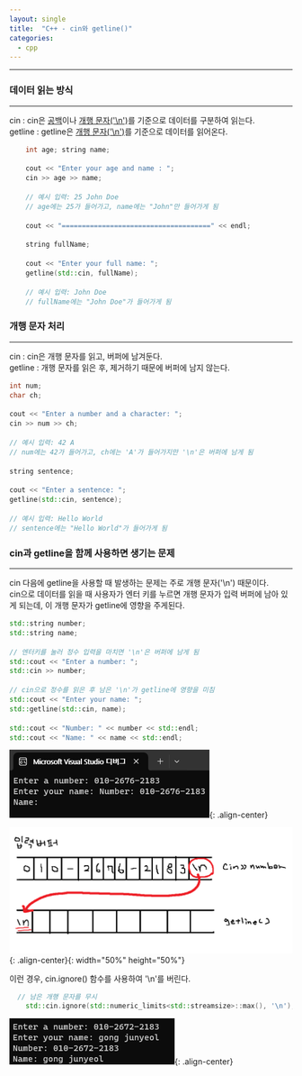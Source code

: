```yaml
---
layout: single
title:  "C++ - cin와 getline()"
categories:
  - cpp
---
```


---

### 데이터 읽는 방식
---

cin : cin은 <u>공백</u>이나 <u>개행 문자('\n')</u>를 기준으로 데이터를 구분하여 읽는다.  
getline : getline은 <u>개행 문자('\n')</u>를 기준으로 데이터를 읽어온다.

```c++
	int age; string name;

	cout << "Enter your age and name : ";
	cin >> age >> name;

	// 예시 입력: 25 John Doe
	// age에는 25가 들어가고, name에는 "John"만 들어가게 됨

	cout << "=====================================" << endl;

	string fullName;

	cout << "Enter your full name: ";
	getline(std::cin, fullName);

	// 예시 입력: John Doe
	// fullName에는 "John Doe"가 들어가게 됨
```

### 개행 문자 처리
---

cin : cin은 개행 문자를 읽고, 버퍼에 남겨둔다.  
getline : 개행 문자를 읽은 후, 제거하기 때문에 버퍼에 남지 않는다.

```c++
int num;
char ch;

cout << "Enter a number and a character: ";
cin >> num >> ch;

// 예시 입력: 42 A
// num에는 42가 들어가고, ch에는 'A'가 들어가지만 '\n'은 버퍼에 남게 됨

string sentence;

cout << "Enter a sentence: ";
getline(std::cin, sentence);

// 예시 입력: Hello World
// sentence에는 "Hello World"가 들어가게 됨
```

### cin과 getline을 함께 사용하면 생기는 문제
---

cin 다음에 getline을 사용할 때 발생하는 문제는 주로 개행 문자('\n') 때문이다.  
cin으로 데이터를 읽을 때 사용자가 엔터 키를 누르면 개행 문자가 입력 버퍼에 남아 있게 되는데, 이 개행 문자가 getline에 영향을 주게된다.

```c++
std::string number;
std::string name;

// 엔터키를 눌러 정수 입력을 마치면 '\n'은 버퍼에 남게 됨
std::cout << "Enter a number: ";
std::cin >> number;

// cin으로 정수를 읽은 후 남은 '\n'가 getline에 영향을 미침
std::cout << "Enter your name: ";
std::getline(std::cin, name);

std::cout << "Number: " << number << std::endl;
std::cout << "Name: " << name << std::endl;
```

![](/assets/images/cpp_cin_ignore1.png){: .align-center}

![](/assets/images/cpp_cinNgetline.png){: .align-center}{: width="50%" height="50%"}

 이런 경우, cin.ignore() 함수를 사용하여 '\n'를 버린다.

```c++
  // 남은 개행 문자를 무시
    std::cin.ignore(std::numeric_limits<std::streamsize>::max(), '\n');
```

![](/assets/images/cpp_cin_ignore2.png){: .align-center}



<!--
### C++의 입출력 라이브러리
---

![](https://modoocode.com/img/2361DC4954A0CB38040ED8.webp){: .align-center}{: width="50%" height="50%"}

C++의 모든 입출력 클래스는 `ios_base` 를 기반 클래스로 한다.  
이를 상속받는 `ios` 클래스는 <u>스트림 버퍼를 초기화 하고 현재 입출력 작업의 상태를 처리</u>한다.  
이를 상속받는 `istream`은 <u>입력을 수행하는 입력 스트림</u>, `ostream`은 <u>입력된 내용을 출력하는 출력 스트림</u>이다.

`std::cin` 은 `istream` 클래스의 객체이며, `iostream` 클래스에 존재한다.  
`std::cout` 은 `ostream` 클래스의 객체이며, `iostream` 클래스에 존재한다.

![](/assets/images/cpp_cinNcout.png){: .align-center}
*iostream 클래스에 존재하는 istream의 객체 cin, ostream의 객체 cout*
-->

<!--
`operator >>` 가 `istream`에 내장 함수로 오버로딩되어 있다.

```c++
istream& operator>>(bool& val);

istream& operator>>(short& val);

istream& operator>>(unsigned short& val);

istream& operator>>(int& val);

istream& operator>>(unsigned int& val);

istream& operator>>(long& val);

istream& operator>>(unsigned long& val);

istream& operator>>(long long& val);

istream& operator>>(unsigned long long& val);

istream& operator>>(float& val);

istream& operator>>(double& val);

istream& operator>>(long double& val);

istream& operator>>(void*& val);
```

이 처럼 operator >> 는 내장 함수로 다양한 자료형에 대해 오버로딩 되어있어, 타입 상관없이 입력을 받을 수 있는 것이다.

그러면 여기 있는 자료형 말고는 `>>` 를 사용할 수 없을까? 물론 할 수 있다.

```c++
std::string s;
std::cin >> s;
```

`std::string` 은 cin으로 입력받을 수 있는데, 이유는 멤버 함수를 istream에 내장 함수로 두는 것 말고도, <u>외부 함수로 연산자 오버로딩을 할 수 있기 때문이다.</u>

```c++
// istream 클래스가 아닌 외부에서 오버로딩한다.
istream& operator >> (istream& in, std::string& s)
{
  // string 입력 코드
}
```
-->

<!--

'operator >>'의 또다른 특징으로 모든 공백문자를 무시해버린다는 특징이 있다.

```c++
// 주의할 점
#include <iostream>
using namespace std;
int main() {
  int t;
  while (true) {
    std::cin >> t;
    std::cout << "입력 :: " << t << std::endl;
    if (t == 0) break;
  }
}
```

![image](https://modoocode.com/img/26385A3654A0F64C0EEDDB.webp){: .align-center}

위와 같이 코드를 짜게 되면, 'c' 입력시 무한루프에 빠지게 된다. 왜 그러한 현상이 생기는지 공백문자를 무시한다는 특징과 함께 살펴보자.  

ios 클래스에서 스트림의 상태를 관리한다고 하였는데, 이때 스트림의 상태를 관리하는 플래그 4개가 정의되어있다.

* goodbit : 스트림에 입출력 작업이 가능할 때
* badbit : 스트림에 복구 불가능한 오류 발생시
* failbit : 스트림에 복구 가능한 오류 발생시
* eofbit : 입력 작업시에 EOF 도달시

위와 같은 상황일때 어떤 비트가 켜질까? 답은 'failbit'이다. int 자료형에 char 자료형을 넣었기 때문이다. 이 경우 입력값을 받지 않고 return 해버리는데, 버퍼에 남아있는 "c\n" 이 문자열은 손대지 않기 때문에 쓰레기값이 무한루프로 출력되는 것이다.

```c++
// 해결 방안
#include <iostream>
#include <string>

int main() {
  int t;
  while (std::cin >> t) {
    std::cout << "입력 :: " << t << std::endl;
    if (t == 0) break;
  }
}
```

이와같이 조건문으로 'std::cin >> t'를 넣어주면 해결되는데, 자세히 살펴보면.

```c++
operator void*() const;
```

이 함수는 ios 객체를 void*로 변환하는데, failbit와 badbit가 모두 off라면 nullptr가 아닌 값을 리턴한다. 즉 스트림에 정상적으로 입출력 작업을 수행 할 수 있을 때만 nullptr이 아닌 값을 리턴한다는 것이다. 따라서 while()문이 정상적인 입출력인 경우에만 실행되는 코드가 된다.

-->
